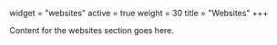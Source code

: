 widget = "websites"
active = true
weight = 30
title = "Websites"
+++

Content for the websites section goes here.